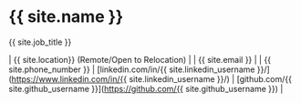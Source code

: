 # {{ site.name }}

{{ site.job_title }}

| {{ site.location}} (Remote/Open to Relocation) |
| {{ site.email }} |
| {{ site.phone_number }} |
[linkedin.com/in/{{ site.linkedin_username }}/](https://www.linkedin.com/in/{{ site.linkedin_username }}/) |
[github.com/{{ site.github_username }}](https://github.com/{{ site.github_username }}) |
